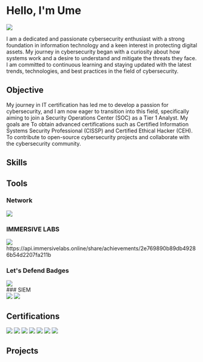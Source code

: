# Hello, I'm Ume
<a href="https://www.linkedin.com/in/ume-habs-1b324a251/"><img src="https://img.shields.io/badge/-LinkedIn-0072b1?&style=for-the-badge&logo=linkedin&logoColor=white" /></a>


I am a dedicated and passionate cybersecurity enthusiast with a strong foundation in information technology and a keen interest in protecting digital assets. My journey in cybersecurity began with a curiosity about how systems work and a desire to understand and mitigate the threats they face. I am committed to continuous learning and staying updated with the latest trends, technologies, and best practices in the field of cybersecurity.

## Objective

My journey in IT certification has led me to develop a passion for cybersecurity, and I am now eager to transition into this field, specifically aiming to join a Security Operations Center (SOC) as a Tier 1 Analyst.
My goals are 
To obtain advanced certifications such as Certified Information Systems Security Professional (CISSP) and Certified Ethical Hacker (CEH).
To contribute to open-source cybersecurity projects and collaborate with the cybersecurity community.

## Skills

## Tools


### Network
<div>
    <img src="https://img.shields.io/badge/-Wireshark-1679A7?&style=for-the-badge&logo=Wireshark&logoColor=white" />
  
</div>

### IMMERSIVE LABS
<div>
 <img src="https://api.immersivelabs.online/share/achievements/2e769890b89db49286b54d2207fa211b" />
  https://api.immersivelabs.online/share/achievements/2e769890b89db49286b54d2207fa211b
    
</div>

### Let's Defend Badges
<div>
 <img src="https://app.letsdefend.io/challenge/pcap-analysis" />
</div>
### SIEM
<div>
    <img src="https://img.shields.io/badge/-Microsoft_Sentinel-0078D4?&style=for-the-badge&logo=Microsoft&logoColor=white" />
    <img src="https://img.shields.io/badge/-Splunk-000000?&style=for-the-badge&logo=Splunk&logoColor=white" />
    
</div>

## Certifications
<div>
 
<img src="https://img.shields.io/badge/-CISMP-0078D7?&style=for-the-badge&logo=BCS&logoColor=white" />
<img src="https://img.shields.io/badge/-AWS-232F3E?&style=for-the-badge&logo=Amazon%20AWS&logoColor=white" />
<img src="https://img.shields.io/badge/-Microsoft-0078D4?&style=for-the-badge&logo=Microsoft&logoColor=white" />
<img src="https://img.shields.io/badge/-ISO%2027001%3A2013%20compliant%20cyber%20security-4B8BBE?&style=for-the-badge&logo=ISO&logoColor=white" />
<img src="https://img.shields.io/badge/-Fundamentals%20of%20Linux-FCC624?&style=for-the-badge&logo=Linux&logoColor=black" />
<img src="https://img.shields.io/badge/-Getting%20Started%20with%20Microsoft%20365-0078D4?&style=for-the-badge&logo=Microsoft%20365&logoColor=white" />

<img src="https://img.shields.io/badge/-Cybersecurity%20Foundations-4B8BBE?&style=for-the-badge&logo=security&logoColor=white" />

</div>

## Projects

